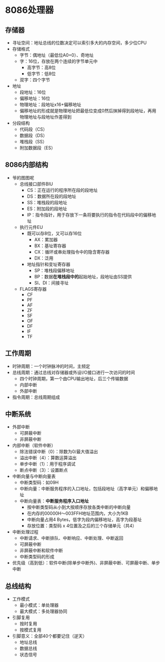 # 8086处理器

## 存储器

- 寻址空间：地址总线的位数决定可以索引多大的内存空间，多少位CPU
- 存储格式
	- 字节：偶地址（最低位A0=0）、奇地址
	- 字：16位，存放在两个连续的字节单元中
		- 高字节：高8位
		- 低字节：低8位
	- 双字：四个字节
- 地址
	- 段地址：16位
	- 偏移地址：16位
	- 物理地址：段地址x16+偏移地址
	- 偏移地址的形成就是物理地址把最低位变成0然后抹掉得到段地址，再用物理地址与段地址作差得到
- 分段结构
	- 代码段（CS）
	- 数据段（DS）
	- 堆栈段（SS）
	- 附加数据段（ES）

## 8086内部结构

- 爷的图图呢
	- 总线接口部件BIU
		- CS：正在运行的程序所在段的段地址
		- DS：数据所在段的段地址
		- SS：堆栈段的段地址
		- ES：附加段的段地址
		- IP：指令指针，用于存放下一条将要执行的指令在代码段中的偏移地址
	- 执行元件EU
		- 既可以存8位，又可以存16位
			- AX：累加器
			- BX：基址寄存器
			- CX：循环或串处理指令中的隐含寄存器
			- DX：泛用
		- 地址指针和变址寄存器
			- SP：堆栈段偏移地址
			- BP：数据**在堆栈段中的**起始地址，段地址由SS提供
			- SI、DI：间接寻址
	- FLAGS寄存器
		- CF
		- PF
		- AF
		- ZF
		- SF
		- OF
		- DF
		- IF
		- TF

## 工作周期

- 时钟周期：一个时钟脉冲的时间，主频定
- 总线周期：通过总线对存储器或外设I/O接口进行一次访问的时间
	- 四个时钟周期，第一个由CPU输出地址，后三个传输数据
	- 内部中断
	- 外部中断
- 指令周期：总线周期组成

## 中断系统

- 外部中断
	- 可屏蔽中断
	- 非屏蔽中断
- 内部中断（软件中断）
	- 除法错误中断（0）：除数为0/最大值溢出
	- 溢出中断（4）：算数运算溢出
	- 单步中断（1）：用于程序调试
	- 断点中断（3）：设置断点
- 中断向量与中断向量表
	- 中断类型码：如09H
	- 中断向量：中断服务程序的入口地址，包括段地址（高字单元）和偏移地址
	- 中断向量表：**中断服务程序入口地址**
		- 按中断类型码从小到大按顺序存放各类中断的中断向量
		- 在内存的00000H～003FFH地址范围内，大小为1KB
		- 中断向量占用4 Bytes，低字为段内偏移地址，高字为段基址
		- 存放位置：类型码 x 4位置及之后的三个存储单元（共4）
- 中断处理过程
	- 中断请求、中断排队、中断响应、中断处理、中断返回
	- 可屏蔽中断
	- 非屏蔽中断和软件中断
	- 中断类型码的形成
- 优先级（高到低）：软件中断(除单步中断外)、非屏蔽中断、可屏蔽中断、单步中断

## 总线结构

- 工作模式
	- 最小模式：单处理器
	- 最大模式：多处理器协同
- 引脚复用
	- 按时复用
	- 按模式复用
- 引脚意义：全部40个都要记住（逆天）
	- 地址总线
	- 数据总线
	- 状态信号